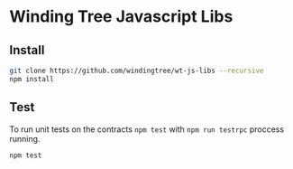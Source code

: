 # Winding Tree Javascript Libs

## Install

```sh
git clone https://github.com/windingtree/wt-js-libs --recursive
npm install
```

## Test

To run unit tests on the contracts `npm test` with `npm run testrpc` proccess running.

```sh
npm test
```


